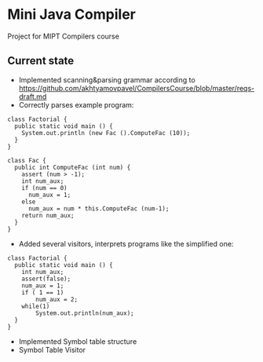 # Mini Java Compiler
 
Project for MIPT Compilers course

## Current state

- Implemented scanning&parsing grammar according to https://github.com/akhtyamovpavel/CompilersCourse/blob/master/reqs-draft.md
- Correctly parses example program:
```
class Factorial {
  public static void main () {
    System.out.println (new Fac ().ComputeFac (10));
  }
}

class Fac {
  public int ComputeFac (int num) {
    assert (num > -1);
    int num_aux;
    if (num == 0)
      num_aux = 1;
    else 
      num_aux = num * this.ComputeFac (num-1);
    return num_aux;
  }
}
```
- Added several visitors, interprets programs like the simplified one:
```
class Factorial {
  public static void main () {
    int num_aux;
    assert(false);
    num_aux = 1;
    if ( 1 == 1)
        num_aux = 2;
    while(1)
        System.out.println(num_aux);
  }
}
```
- Implemented Symbol table structure
- Symbol Table Visitor
